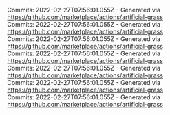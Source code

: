 Commits: 2022-02-27T07:56:01.055Z - Generated via https://github.com/marketplace/actions/artificial-grass
<br>
Commits: 2022-02-27T07:56:01.055Z - Generated via https://github.com/marketplace/actions/artificial-grass
<br>
Commits: 2022-02-27T07:56:01.055Z - Generated via https://github.com/marketplace/actions/artificial-grass
<br>
Commits: 2022-02-27T07:56:01.055Z - Generated via https://github.com/marketplace/actions/artificial-grass
<br>
Commits: 2022-02-27T07:56:01.055Z - Generated via https://github.com/marketplace/actions/artificial-grass
<br>
Commits: 2022-02-27T07:56:01.055Z - Generated via https://github.com/marketplace/actions/artificial-grass
<br>
Commits: 2022-02-27T07:56:01.055Z - Generated via https://github.com/marketplace/actions/artificial-grass
<br>
